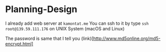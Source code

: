 # Planning-Design

I already add web server at `kamontat.me`
You can ssh to it by type `ssh root@139.59.111.176` on UNIX System (macOS and Linux) 

The password is same that I tell you
(link)[http://www.md5online.org/md5-encrypt.html]
